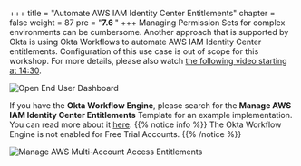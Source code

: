 +++
title = "Automate AWS IAM Identity Center Entitlements"
chapter = false
weight = 87
pre = "<b>7.6 </b>"
+++
Managing Permission Sets for complex environments can be cumbersome. Another approach that is supported by Okta is using Okta Workflows to automate AWS IAM Identity Center entitlements. Configuration of this use case is out of scope for this workshop. For more details, please also watch [the following video starting at 14:30](https://www.okta.com/resources-webinar-okta-and-aws-making-it-easier-to-use-workforce-identity-on-aws/). 

![Open End User Dashboard](/images/411_APIs_to_automate_AWS_SSO_entitlements.png)

If you have the **Okta Workflow Engine**, please search for the **Manage AWS IAM Identity Center Entitlements** Template for an example implementation. You can read more about it [here](https://github.com/okta/workflows-templates/tree/master/workflows/manage_aws_sso_entitlements).
{{% notice info %}}
The Okta Workflow Engine is not enabled for Free Trial Accounts. 
{{% /notice %}}

![Manage AWS Multi-Account Access Entitlements](/images/412_manage_aws_multi_account_access_template.png)